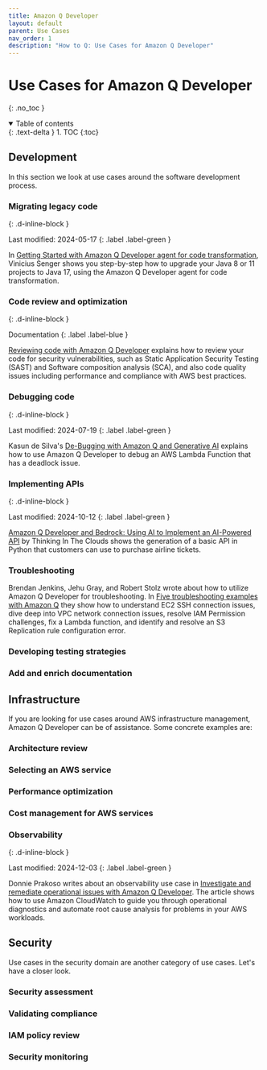```yaml
---
title: Amazon Q Developer
layout: default
parent: Use Cases
nav_order: 1
description: "How to Q: Use Cases for Amazon Q Developer"
---
```


# Use Cases for Amazon Q Developer
{: .no_toc }

<details open markdown="block">
  <summary>
    Table of contents
  </summary>
  {: .text-delta }
1. TOC
{:toc}
</details>


## Development

In this section we look at use cases around the software development process.

### Migrating legacy code
{: .d-inline-block }

Last modified: 2024-05-17
{: .label .label-green }

In [Getting Started with Amazon Q Developer agent for code transformation](https://community.aws/content/2eVdhUJCeXdscDUnfGK4GpCZ6Ya/getting-started-with-amazon-q-developer-agent-for-code-transformation), Vinicius Senger shows you step-by-step
how to upgrade your Java 8 or 11 projects to Java 17, using the Amazon Q Developer
agent for code transformation.

### Code review and optimization
{: .d-inline-block }

Documentation
{: .label .label-blue }

[Reviewing code with Amazon Q Developer](https://docs.aws.amazon.com/amazonq/latest/qdeveloper-ug/code-reviews.html)
explains how to review your code for security vulnerabilities, such as
Static Application Security Testing (SAST) and Software composition analysis
(SCA), and also code quality issues including performance and compliance with
AWS best practices.

### Debugging code
{: .d-inline-block }

Last modified: 2024-07-19
{: .label .label-green }

Kasun de Silva's [De-Bugging with Amazon Q and Generative AI](https://community.aws/content/2jRYony3mzc0dLUW8z5bhlHTnCp/de-bugging-with-amazon-q-and-generative-ai)
explains how to use Amazon Q Developer to debug an AWS Lambda Function that has
a deadlock issue.

### Implementing APIs
{: .d-inline-block }

Last modified: 2024-10-12
{: .label .label-green }

[Amazon Q Developer and Bedrock: Using AI to Implement an AI-Powered API](https://medium.com/@thinkinginthecloudsproject/amazon-q-developer-and-bedrock-using-ai-to-implement-an-ai-powered-api-297eff6a1eca) by Thinking In The Clouds shows the
generation of a basic API in Python that customers can use to purchase airline
tickets.

###  Troubleshooting

Brendan Jenkins, Jehu Gray, and Robert Stolz wrote about how to utilize Amazon Q
Developer for troubleshooting. In [Five troubleshooting examples with Amazon
Q](https://aws.amazon.com/blogs/devops/five-troubleshooting-examples-with-amazon-q/)
they show how to understand EC2 SSH connection issues, dive deep into VPC network
connection issues, resolve IAM Permission challenges, fix a Lambda function, and
identify and resolve an S3 Replication rule configuration error.

### Developing testing strategies

### Add and enrich documentation


## Infrastructure

If you are looking for use cases around AWS infrastructure management, Amazon Q
Developer can be of assistance. Some concrete examples are:

### Architecture review

### Selecting an AWS service

### Performance optimization

### Cost management for AWS services

### Observability
{: .d-inline-block }

Last modified: 2024-12-03
{: .label .label-green }

Donnie Prakoso writes about an observability use case in 
[Investigate and remediate operational issues with Amazon Q Developer](https://aws.amazon.com/blogs/aws/investigate-and-remediate-operational-issues-with-amazon-q-developer/). The article shows how to use Amazon CloudWatch to guide you 
through operational diagnostics and automate root cause analysis for problems 
in your AWS workloads.

## Security

Use cases in the security domain are another category of use cases. Let's have
a closer look.

### Security assessment

### Validating compliance

### IAM policy review

### Security monitoring
